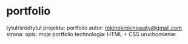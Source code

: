 # portfolio
tytuł/śródtytuł projektu: portfolio
autor: rekinekrekinowaty@gmail.com
strona: 
opis: moje portfolio
technologia: HTML + CSS
uruchomienie:
